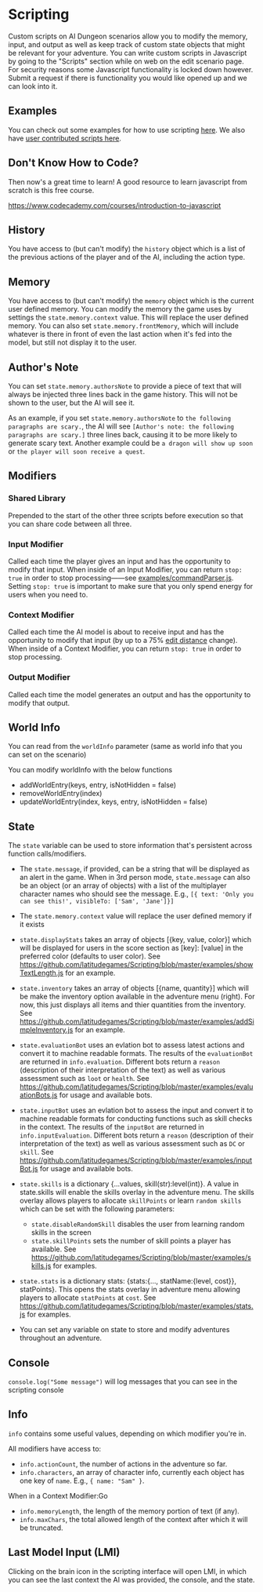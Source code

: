 # Scripting

Custom scripts on AI Dungeon scenarios allow you to modify the memory, input, and output as well as keep track of custom state objects that might be relevant for your adventure. You can write custom scripts in Javascript by going to the "Scripts" section while on web on the edit scenario page. For security reasons some Javascript functionality is locked down however. Submit a request if there is functionality you would like opened up and we can look into it.

## Examples 
You can check out some examples for how to use scripting [here](examples). We also have [user contributed scripts here](contributed).

## Don't Know How to Code?
Then now's a great time to learn! A good resource to learn javascript from scratch is this free course.

https://www.codecademy.com/courses/introduction-to-javascript

## History
You have access to (but can't modify) the `history` object which is a list of the previous actions of the player and of the AI, including the action type.

## Memory
You have access to (but can't modify) the `memory` object which is the current user defined memory.
You can modify the memory the game uses by settings the `state.memory.context` value. This will replace the user defined memory.
You can also set `state.memory.frontMemory`, which will include whatever is there in front of even the last action when it's fed into the model, but still not display it to the user.

## Author's Note
You can set `state.memory.authorsNote` to provide a piece of text that will always be injected three lines back in the game history. This will not be shown to the user, but the AI will see it.

As an example, if you set `state.memory.authorsNote` to `the following paragraphs are scary.`, the AI will see `[Author's note: the following paragraphs are scary.]` three lines back, causing it to be more likely to generate scary text. Another example could be `a dragon will show up soon` or `the player will soon receive a quest`.

## Modifiers

### Shared Library
Prepended to the start of the other three scripts before execution so that you can share code between all three.

### Input Modifier
Called each time the player gives an input and has the opportunity to modify that input. When inside of an Input Modifier,
you can return `stop: true` in order to stop processing——see [examples/commandParser.js](examples/commandParser.js). Setting `stop: true` is important to make sure that you only spend energy for users when you need to.

### Context Modifier
Called each time the AI model is about to receive input and has the opportunity to modify that input (by up to a 75% [edit distance](https://en.wikipedia.org/wiki/Levenshtein_distance) change).
When inside of a Context Modifier, you can return `stop: true` in order to stop processing.

### Output Modifier
Called each time the model generates an output and has the opportunity to modify that output. 

## World Info
You can read from the `worldInfo` parameter (same as world info that you can set on the scenario)

You can modify worldInfo with the below functions
* addWorldEntry(keys, entry, isNotHidden = false)
* removeWorldEntry(index)
* updateWorldEntry(index, keys, entry, isNotHidden = false)

## State
The `state` variable can be used to store information that's persistent across function calls/modifiers. 
* The `state.message`, if provided, can be a string that will be displayed as an alert in the game.
  When in 3rd person mode, `state.message` can also be an object (or an array of objects) with a list of the multiplayer character names
  who should see the message. E.g., `[{ text: 'Only you can see this!', visibleTo: ['Sam', 'Jane']}]`
* The `state.memory.context` value will replace the user defined memory if it exists
* `state.displayStats` takes an array of objects [{key, value, color}] which will be displayed for users in the score section as [key]: [value] in the preferred color (defaults to user color). See https://github.com/latitudegames/Scripting/blob/master/examples/showTextLength.js for an example.
* `state.inventory` takes an array of objects [{name, quantity}] which will be make the inventory option available in the adventure menu (right). For now, this just displays all items and thier quantities from the inventory.
See https://github.com/latitudegames/Scripting/blob/master/examples/addSimpleInventory.js for an example.
* `state.evaluationBot` uses an evlation bot to assess latest actions and convert it to machine readable formats. The results of the `evaluationBot` are returned in `info.evaluation`. Different bots return a `reason` (description of their interpretation of the text) as well as various assessment such as `loot` or `health`. See https://github.com/latitudegames/Scripting/blob/master/examples/evaluationBots.js for usage and available bots.
* `state.inputBot` uses an evlation bot to assess the input and convert it to machine readable formats for conducting functions such as skill checks in the context. The results of the `inputBot` are returned in `info.inputEvaluation`. Different bots return a `reason` (description of their interpretation of the text) as well as various assessment such as `DC` or `skill`. See https://github.com/latitudegames/Scripting/blob/master/examples/inputBot.js for usage and available bots.
* `state.skills` is a dictionary {...values, skill(str):level(int)}. A value in state.skills will enable the skills overlay in the adventure menu. The skills overlay allows players to allocate `skillPoints` or learn `random skills` which can be set with the following parameters:
  * `state.disableRandomSkill` disables the user from learning random skills in the screen
  * `state.skillPoints` sets the number of skill points a player has available.
See https://github.com/latitudegames/Scripting/blob/master/examples/skills.js for examples.
* `state.stats` is a dictionary stats: {stats:{..., statName:{level, cost}}, statPoints}. This opens the stats overlay in adventure menu allowing players to allocate `statPoints` at `cost`.
See https://github.com/latitudegames/Scripting/blob/master/examples/stats.js for examples.

* You can set any variable on state to store and modify adventures throughout an adventure.

## Console
`console.log("Some message")` will log messages that you can see in the scripting console

## Info

`info` contains some useful values, depending on which modifier you're in.

All modifiers have access to:
- `info.actionCount`, the number of actions in the adventure so far.
- `info.characters`, an array of character info, currently each object has one key of `name`. E.g., `{ name: "Sam" }`.

When in a Context Modifier:Go
- `info.memoryLength`, the length of the memory portion of text (if any).
- `info.maxChars`, the total allowed length of the context after which it will be truncated.

## Last Model Input (LMI)
Clicking on the brain icon in the scripting interface will open LMI, in which you can see the last context the AI was provided, the console, and the state.
